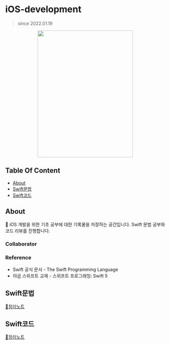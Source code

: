 # iOS-development
> since 2022.01.19


<p align="center"><img src="https://user-images.githubusercontent.com/58581608/151120190-b38e41b6-2112-4b56-be3e-ab73dcfdf237.png" height="400px" width="300px"></p>

## Table Of Content
+ [About](#About)
+ [Swift문법](#Swift문법)
+ [Swift코드](#Swift코드)


## About
🌟 iOS 개발을 위한 기초 공부에 대한 기록물을 저장하는 공간입니다. Swift 문법 공부와 코드 리뷰를 진행합니다. 

### Collaborator
### Reference
+ Swift 공식 문서 - The Swift Programming Language
+ 야곰 스위프트 교재 - 스위프트 프로그래밍: Swift 5

## Swift문법
[📄정리노트](https://github.com/devjayyy/iOS-study/tree/main/contents/swift/The_Swift_Programming_Language)

## Swift코드
[📄정리노트](https://github.com/devjayyy/iOS-study/tree/main/contents/swift/Programmers)
